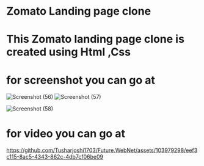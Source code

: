 # Zomato Landing page clone

# This Zomato landing page clone  is created using Html ,Css

# for screenshot you can go at
![Screenshot (56)](https://github.com/Tusharjoshi1703/Future.WebNet/assets/103979298/6038ad2f-4e26-4635-aadc-3ec6330efcf0)
![Screenshot (57)](https://github.com/Tusharjoshi1703/Future.WebNet/assets/103979298/45cb97b7-74e5-4236-b912-d4ea50b4b65d)


![Screenshot (58)](https://github.com/Tusharjoshi1703/Future.WebNet/assets/103979298/1eeada8d-3725-44f3-99db-04d7e8a1cec6)



# for video you can go at



https://github.com/Tusharjoshi1703/Future.WebNet/assets/103979298/eef3c115-8ac5-4343-862c-4db7cf06be09

